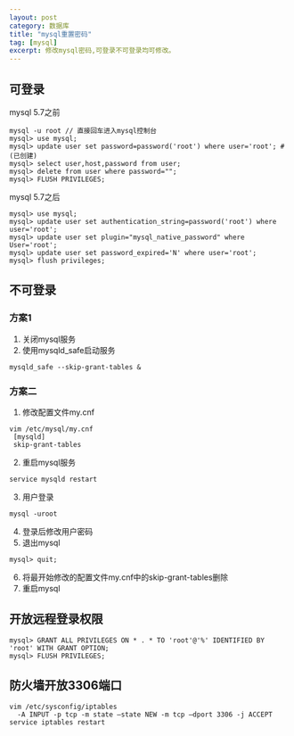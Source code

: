 ```yaml
---
layout: post
category: 数据库
title: "mysql重置密码"
tag: [mysql]
excerpt: 修改mysql密码,可登录不可登录均可修改。
---
```


## 可登录

mysql 5.7之前

```shell
mysql -u root // 直接回车进入mysql控制台
mysql> use mysql;
mysql> update user set password=password('root') where user='root'; # (已创建)
mysql> select user,host,password from user;
mysql> delete from user where password="";
mysql> FLUSH PRIVILEGES;
```

mysql 5.7之后

```mysql
mysql> use mysql;
mysql> update user set authentication_string=password('root') where user='root';
mysql> update user set plugin="mysql_native_password" where User='root';
mysql> update user set password_expired='N' where user='root';
mysql> flush privileges;
```

## 不可登录

### 方案1

1. 关闭mysql服务
2. 使用mysqld_safe启动服务

```shell
mysqld_safe --skip-grant-tables &
```

### 方案二

1. 修改配置文件my.cnf
```shell
vim /etc/mysql/my.cnf
 [mysqld]
 skip-grant-tables
```
2. 重启mysql服务
```shell
service mysqld restart
```
3. 用户登录
```shell
mysql -uroot
```
4. 登录后修改用户密码
5. 退出mysql
```shell
mysql> quit;
```
6. 将最开始修改的配置文件my.cnf中的skip-grant-tables删除
7. 重启mysql

## 开放远程登录权限

```shell
mysql> GRANT ALL PRIVILEGES ON * . * TO 'root'@'%' IDENTIFIED BY 'root' WITH GRANT OPTION;
mysql> FLUSH PRIVILEGES;
```

## 防火墙开放3306端口

```shell
vim /etc/sysconfig/iptables
  -A INPUT -p tcp -m state –state NEW -m tcp –dport 3306 -j ACCEPT
service iptables restart
```
